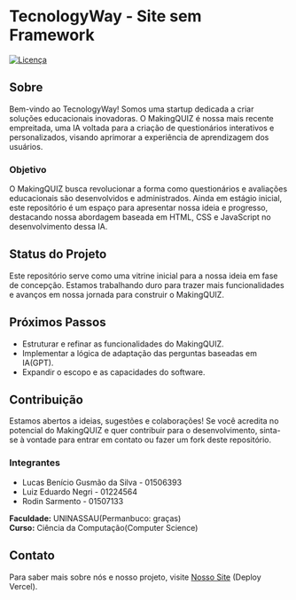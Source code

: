 # TecnologyWay - Site sem Framework

[![Licença](https://img.shields.io/badge/Licença-MIT-blue)](https://github.com/lukebgds/TecnologyWay/blob/main/LICENSE)

## Sobre
Bem-vindo ao TecnologyWay! Somos uma startup dedicada a criar soluções educacionais inovadoras. O MakingQUIZ é nossa mais recente empreitada, uma IA voltada para a criação de questionários interativos e personalizados, visando aprimorar a experiência de aprendizagem dos usuários.

### Objetivo
O MakingQUIZ busca revolucionar a forma como questionários e avaliações educacionais são desenvolvidos e administrados. Ainda em estágio inicial, este repositório é um espaço para apresentar nossa ideia e progresso, destacando nossa abordagem baseada em HTML, CSS e JavaScript no desenvolvimento dessa IA.

## Status do Projeto
Este repositório serve como uma vitrine inicial para a nossa ideia em fase de concepção. Estamos trabalhando duro para trazer mais funcionalidades e avanços em nossa jornada para construir o MakingQUIZ.

## Próximos Passos
- Estruturar e refinar as funcionalidades do MakingQUIZ.
- Implementar a lógica de adaptação das perguntas baseadas em IA(GPT).
- Expandir o escopo e as capacidades do software.

## Contribuição
Estamos abertos a ideias, sugestões e colaborações! Se você acredita no potencial do MakingQUIZ e quer contribuir para o desenvolvimento, sinta-se à vontade para entrar em contato ou fazer um fork deste repositório.

### Integrantes
- Lucas Benício Gusmão da Silva - 01506393
- Luiz Eduardo Negri - 01224564
- Rodin Sarmento - 01507133

**Faculdade:** UNINASSAU(Permanbuco: graças)  
**Curso:** Ciência da Computação(Computer Science)

## Contato
Para saber mais sobre nós e nosso projeto, visite [Nosso Site](https://tecnology-way.vercel.app/) (Deploy Vercel).
